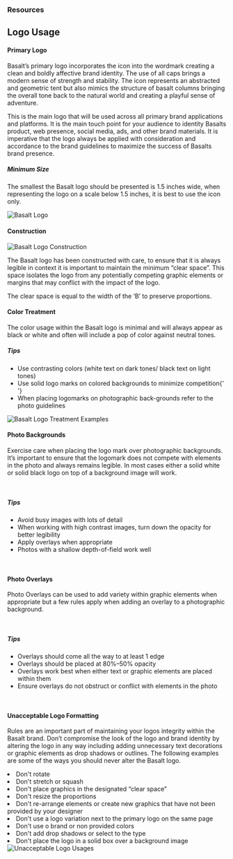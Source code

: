 <div>
      <h3 className="eyebrow">Resources</h3>
      <h2>Logo Usage</h2>
      <h4>Primary Logo</h4>
      <TwoUp>
        <div>
          <p>
            Basalt’s primary logo incorporates the icon into the wordmark
            creating a clean and boldly affective brand identity. The use of all
            caps brings a modern sense of strength and stability. The icon
            represents an abstracted and geometric tent but also mimics the
            structure of basalt columns bringing the overall tone back to the
            natural world and creating a playful sense of adventure.
          </p>
          <p>
            This is the main logo that will be used across all primary brand
            applications and platforms. It is the main touch point for your
            audience to identity Basalts product, web presence, social media,
            ads, and other brand materials. It is imperative that the logo
            always be applied with consideration and accordance to the brand
            guidelines to maximize the success of Basalts brand presence.
          </p>
          <h5>Minimum Size</h5>
          <p>
            The smallest the Basalt logo should be presented is 1.5 inches wide,
            when representing the logo on a scale below 1.5 inches, it is best
            to use the icon only.
          </p>
        </div>
        <img src="/assets/images/logo--color.svg" alt="Basalt Logo" />
      </TwoUp>
      <h4>Construction</h4>
      <TwoUp>
        <img
          src="/assets/images/logo-construction.png"
          alt="Basalt Logo Construction"
        />
        <div>
          <p>
            The Basalt logo has been constructed with care, to ensure that it is
            always legible in context it is important to maintain the minimum
            “clear space”. This space isolates the logo from any potentially
            competing graphic elements or margins that may conflict with the
            impact of the logo.
          </p>
          <p>
            The clear space is equal to the width of the ‘B’ to preserve
            proportions.
          </p>
        </div>
      </TwoUp>
      <h4>Color Treatment</h4>
      <TwoUp>
        <div>
          <p>
            The color usage within the Basalt logo is minimal and will always
            appear as black or white and often will include a pop of color
            against neutral tones.
          </p>
          <h5>Tips</h5>
          <ul>
            <li>
              Use contrasting colors (white text on dark tones/ black text on
              light tones)
            </li>
            <li>
              Use solid logo marks on colored backgrounds to minimize
              competition{' '}
            </li>
            <li>
              When placing logomarks on photographic back-grounds refer to the
              photo guidelines
            </li>
          </ul>
        </div>
        <img
          src="/assets/images/logo-on-color-bgs.png"
          alt="Basalt Logo Treatment Examples"
        />
      </TwoUp>
      <h4>Photo Backgrounds</h4>
      <p>
        Exercise care when placing the logo mark over photographic backgrounds.
        It’s important to ensure that the logomark does not compete with
        elements in the photo and always remains legible. In most cases either a
        solid white or solid black logo on top of a background image will work.
      </p>
      <DosAndDonts
        items={[
          {
            image: '/assets/images/logo-on-photo-bg.png',
            caption:
              'Fig. A and B illustrate how to best place a logo on a photographic background.',
            do: true,
          },
          {
            image: '/assets/images/logo-on-photo-bg2.png',
            caption: 'Figure C illustrates unacceptable logo placement.',
            do: false,
          },
        ]}
      />
      <br />
      <h5>Tips</h5>
      <ul>
        <li>Avoid busy images with lots of detail</li>
        <li>
          When working with high contrast images, turn down the opacity for
          better legibility
        </li>
        <li>Apply overlays when appropriate</li>
        <li>Photos with a shallow depth-of-field work well</li>
      </ul>
      <br />
      <h4>Photo Overlays</h4>
      <p>
        Photo Overlays can be used to add variety within graphic elements when
        appropriate but a few rules apply when adding an overlay to a
        photographic background.
      </p>
      <DosAndDonts
        items={[
          {
            image: '/assets/images/logo-on-photo-overlay.png',
            caption:
              'Fig. A and B illustrate how to best place an overlay on a photographic background.',
            do: true,
          },
          {
            image: '/assets/images/logo-on-photo-overlay2.png',
            caption: 'Figure C illustrates Unacceptable use of an overlay.',
            do: false,
          },
        ]}
      />
      <br />
      <h5>Tips</h5>
      <ul>
        <li>Overlays should come all the way to at least 1 edge</li>
        <li>Overlays should be placed at 80%–50% opacity</li>
        <li>
          Overlays work best when either text or graphic elements are placed
          within them
        </li>
        <li>
          Ensure overlays do not obstruct or conflict with elements in the photo
        </li>
      </ul>
      <br />
      <h4>Unacceptable Logo Formatting</h4>
      <p>
        Rules are an important part of maintaining your logos integrity within
        the Basalt brand. Don’t compromise the look of the logo and brand
        identity by altering the logo in any way including adding unnecessary
        text decorations or graphic elements as drop shadows or outlines. The
        following examples are some of the ways you should never alter the
        Basalt logo.
      </p>
      <LetteredList>
        <li>Don&#39;t rotate</li>
        <li>Don&#39;t stretch or squash</li>
        <li>Don&#39;t place graphics in the designated “clear space”</li>
        <li>Don&#39;t resize the proportions</li>
        <li>
          Don&#39;t re-arrange elements or create new graphics that have not
          been provided by your designer
        </li>
        <li>
          Don&#39;t use a logo variation next to the primary logo on the same
          page
        </li>
        <li>Don&#39;t use o brand or non provided colors</li>
        <li>Don&#39;t add drop shadows or select to the type</li>
        <li>Don&#39;t place the logo in a solid box over a background image</li>
      </LetteredList>
      <img
        src="/assets/images/logo-unacceptable-formats.png"
        alt="Unacceptable Logo Usages"
      />
    </div>
